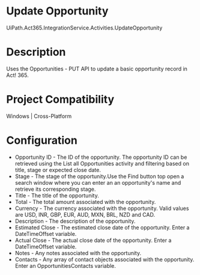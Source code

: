 ﻿# Update Opportunity

UiPath.Act365.IntegrationService.Activities.UpdateOpportunity

# Description

Uses the Opportunities - PUT
                API to update a basic opportunity record in Act! 365.

# Project Compatibility

Windows | Cross-Platform

# Configuration

* Opportunity ID - The ID of the opportunity. The opportunity ID can be retrieved using the List all Opportunities activity and filtering based on title, stage or expected close date.
* Stage - The stage of the opportunity.Use the Find button top open a search window where you can enter an an opportunity's name and retrieve its corresponding stage.
* Title - The title of the opportunity.
* Total - The total amount associated with the opportunity.
* Currency - The currency associated with the opportunity. Valid values are USD, INR, GBP, EUR, AUD, MXN, BRL, NZD and CAD.
* Description - The description of the opportunity.
* Estimated Close - The estimated close date of the opportunity. Enter a DateTimeOffset variable.
* Actual Close - The actual close date of the opportunity. Enter a DateTimeOffset variable.
* Notes - Any notes associated with the opportunity.
* Contacts - Any array of contact objects associated with the opportunity. Enter an OpportunitiesContacts variable.
